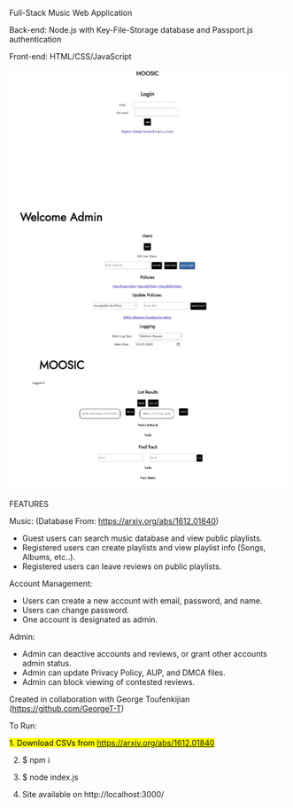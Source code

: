 Full-Stack Music Web Application

Back-end: Node.js with Key-File-Storage database and Passport.js authentication

Front-end: HTML/CSS/JavaScript

<img src="screenshots/login.jpg" alt="login" width="500"/>
<img src="screenshots/admin.jpg" alt="admin" width="500"/>
<img src="screenshots/user.jpg" alt="user" width="500"/>

FEATURES

Music: (Database From: https://arxiv.org/abs/1612.01840)

- Guest users can search music database and view public playlists.
- Registered users can create playlists and view playlist info (Songs, Albums, etc..).
- Registered users can leave reviews on public playlists.

Account Management:
- Users can create a new account with email, password, and name.
- Users can change password.
- One account is designated as admin.

Admin:
- Admin can deactive accounts and reviews, or grant other accounts admin status.
- Admin can update Privacy Policy, AUP, and DMCA files.
- Admin can block viewing of contested reviews.


Created in collaboration with George Toufenkijian (https://github.com/GeorgeT-T)

To Run:

<mark> 1. Download CSVs from https://arxiv.org/abs/1612.01840 </mark>

2. $ npm i

3. $ node index.js

4. Site available on http://localhost:3000/

